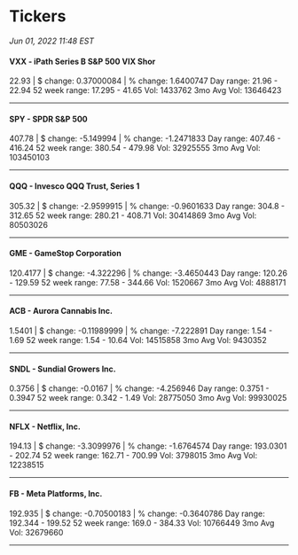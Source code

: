 # Tickers
*Jun 01, 2022 11:48 EST*

#### VXX - iPath Series B S&P 500 VIX Shor
22.93 | $ change: 0.37000084 | % change: 1.6400747
Day range: 21.96 - 22.94 52 week range: 17.295 - 41.65
Vol: 1433762 3mo Avg Vol: 13646423

---

#### SPY - SPDR S&P 500
407.78 | $ change: -5.149994 | % change: -1.2471833
Day range: 407.46 - 416.24 52 week range: 380.54 - 479.98
Vol: 32925555 3mo Avg Vol: 103450103

---

#### QQQ - Invesco QQQ Trust, Series 1
305.32 | $ change: -2.9599915 | % change: -0.9601633
Day range: 304.8 - 312.65 52 week range: 280.21 - 408.71
Vol: 30414869 3mo Avg Vol: 80503026

---

#### GME - GameStop Corporation
120.4177 | $ change: -4.322296 | % change: -3.4650443
Day range: 120.26 - 129.59 52 week range: 77.58 - 344.66
Vol: 1520667 3mo Avg Vol: 4888171

---

#### ACB - Aurora Cannabis Inc.
1.5401 | $ change: -0.11989999 | % change: -7.222891
Day range: 1.54 - 1.69 52 week range: 1.54 - 10.64
Vol: 14515858 3mo Avg Vol: 9430352

---

#### SNDL - Sundial Growers Inc.
0.3756 | $ change: -0.0167 | % change: -4.256946
Day range: 0.3751 - 0.3947 52 week range: 0.342 - 1.49
Vol: 28775050 3mo Avg Vol: 99930025

---

#### NFLX - Netflix, Inc.
194.13 | $ change: -3.3099976 | % change: -1.6764574
Day range: 193.0301 - 202.74 52 week range: 162.71 - 700.99
Vol: 3798015 3mo Avg Vol: 12238515

---

#### FB - Meta Platforms, Inc.
192.935 | $ change: -0.70500183 | % change: -0.3640786
Day range: 192.344 - 199.52 52 week range: 169.0 - 384.33
Vol: 10766449 3mo Avg Vol: 32679660

---

